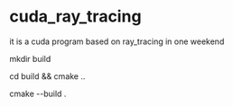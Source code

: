 # cuda_ray_tracing
it is a cuda program based on ray_tracing in one weekend

mkdir build 

cd build && cmake ..

cmake --build .
